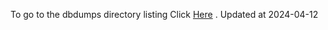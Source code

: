 To go to the dbdumps directory listing Click [Here](https://ipfs.io/ipfs/bafkreifofzeivcmapmfr4bk43dyj6wcy2hw75gixkabx7wqmh3nelhzs7y) . Updated at 2024-04-12
